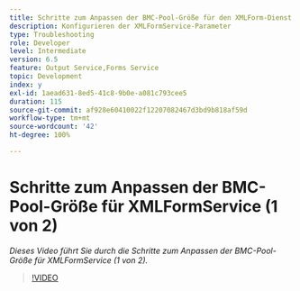 ```yaml
---
title: Schritte zum Anpassen der BMC-Pool-Größe für den XMLForm-Dienst (1 von 2)
description: Konfigurieren der XMLFormService-Parameter
type: Troubleshooting
role: Developer
level: Intermediate
version: 6.5
feature: Output Service,Forms Service
topic: Development
index: y
exl-id: 1aead631-8ed5-41c8-9b0e-a081c793cee5
duration: 115
source-git-commit: af928e60410022f12207082467d3bd9b818af59d
workflow-type: tm+mt
source-wordcount: '42'
ht-degree: 100%

---
```



# Schritte zum Anpassen der BMC-Pool-Größe für XMLFormService (1 von 2)

*Dieses Video führt Sie durch die Schritte zum Anpassen der BMC-Pool-Größe für XMLFormService (1 von 2).*

>[!VIDEO](https://video.tv.adobe.com/v/335552?quality=12&learn=on)
